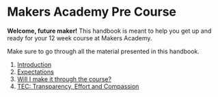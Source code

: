 # Makers Academy Pre Course

**Welcome, future maker!** This handbook is meant to help you get up and ready for your 12 week course at Makers Academy.

Make sure to go through all the material presented in this handbook.

1. [Introduction](http://github.com/makersacademy/pre_course/blob/master/introduction.md)
2. [Expectations](http://github.com/makersacademy/pre_course/blob/master/you.md)
3. [Will I make it through the course?](http://github.com/makersacademy/pre_course/blob/master/success.md)
4. [TEC: Transparency, Effort and Compassion](http://github.com/makersacademy/pre_course/blob/master/tec.md)



